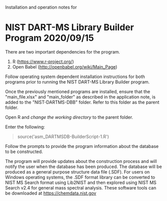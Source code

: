 Installation and operation notes for

NIST DART-MS Library Builder Program
2020/09/15
==================================================

There are two important dependencies for the program. 

1. R (https://www.r-project.org/)
2. Open Babel (http://openbabel.org/wiki/Main_Page)

Follow operating system dependent installation instructions 
for both programs prior to running the 
NIST DART-MS Library Builder program. 

Once the previously mentioned programs are installed, ensure 
that the "main_file.xlsx" and  "main_folder" as described in 
the application note, is added to the "NIST-DARTMS-DBB" folder. 
Refer to this folder as the parent folder.

Open R and *change the working directory* to the parent folder.

Enter the following:

> source('asm_DARTMSDB-BuilderScript-1.R')

Follow the prompts to provide the program information about 
the database to be constructed. 

The program will provide updates about the construction 
process and will notify the user when the database has 
been produced. The database will be produced as a
general purpose structure data file (.SDF). For users on 
Windows operating systems, the .SDF format library can be 
converted to NIST MS Search format using Lib2NIST and then 
explored using NIST MS Search v2.4 for general mass spectral 
analysis. These software tools can be downloaded at 
https://chemdata.nist.gov

    